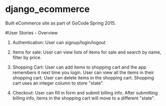 # django_ecommerce

Built eCommerce site as part of GoCode Spring 2015.

#User Stories - Overview

1) Authentication: User can signup/login/logout

2) Items for sale: User can view lists of items for sale and search by name, filter by price.

3) Shopping Cart: User can add items to shopping cart and the app remembers it next time you login. User can view all the items in their shopping cart. User can delete items in the shopping cart. Shopping cart uses an integer column to store "state".

4) Checkout: User can fill in form and submit billing info. After submitting billing info, items in the shopping cart will move to a different "state".

